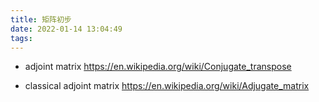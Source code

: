 ```yaml
---
title: 矩阵初步
date: 2022-01-14 13:04:49
tags:
---
```


- adjoint matrix
https://en.wikipedia.org/wiki/Conjugate_transpose

- classical adjoint matrix
https://en.wikipedia.org/wiki/Adjugate_matrix
